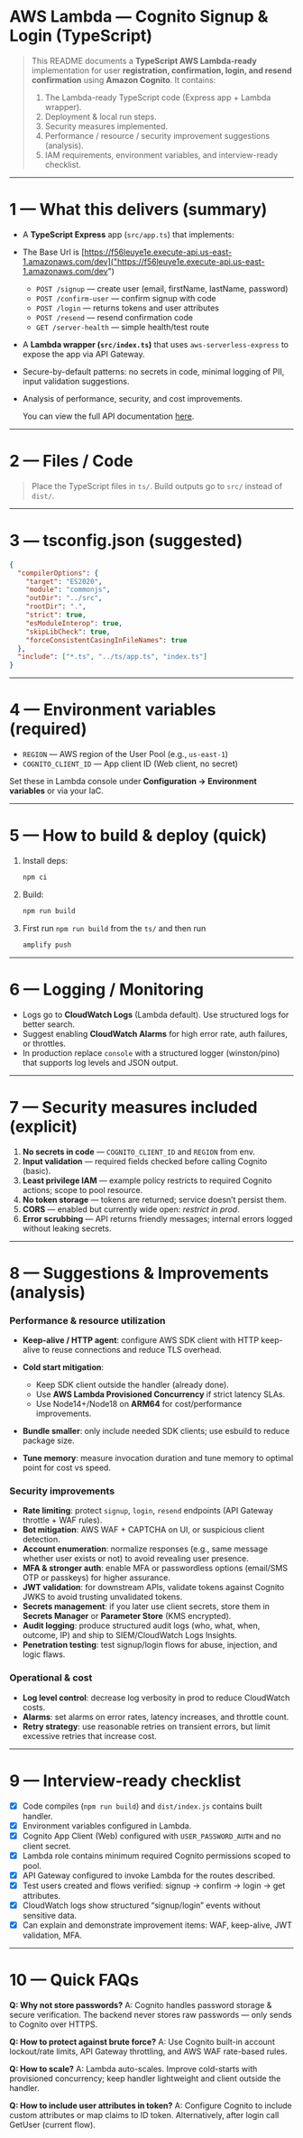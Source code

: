 # AWS Lambda — Cognito Signup & Login (TypeScript)

> This README documents a **TypeScript AWS Lambda-ready** implementation for user **registration, confirmation, login, and resend confirmation** using **Amazon Cognito**. It contains:
>
> 1. The Lambda-ready TypeScript code (Express app + Lambda wrapper).
> 2. Deployment & local run steps.
> 3. Security measures implemented.
> 4. Performance / resource / security improvement suggestions (analysis).
> 5. IAM requirements, environment variables, and interview-ready checklist.

---

# 1 — What this delivers (summary)

* A **TypeScript Express** app (`src/app.ts`) that implements:
* The Base Url is  [https://f56leuye1e.execute-api.us-east-1.amazonaws.com/dev]("https://f56leuye1e.execute-api.us-east-1.amazonaws.com/dev")
  * `POST /signup` — create user (email, firstName, lastName, password)
  * `POST /confirm-user` — confirm signup with code
  * `POST /login` — returns tokens and user attributes
  * `POST /resend` — resend confirmation code
  * `GET /server-health` — simple health/test route
* A **Lambda wrapper (`src/index.ts`)** that uses `aws-serverless-express` to expose the app via API Gateway.
* Secure-by-default patterns: no secrets in code, minimal logging of PII, input validation suggestions.
* Analysis of performance, security, and cost improvements.

   You can view the full API documentation [here](https://documenter.getpostman.com/view/15764037/2sB3HnLLFK).

---

# 2 — Files / Code

> Place the TypeScript files in `ts/`. Build outputs go to `src/` instead of `dist/`. 




---


# 3 — tsconfig.json (suggested)

```json
{
  "compilerOptions": {
    "target": "ES2020",
    "module": "commonjs",
    "outDir": "../src",
    "rootDir": ".",
    "strict": true,
    "esModuleInterop": true,
    "skipLibCheck": true,
    "forceConsistentCasingInFileNames": true
  },
  "include": ["*.ts", "../ts/app.ts", "index.ts"]
}
```


---

# 4 — Environment variables (required)

* `REGION` — AWS region of the User Pool (e.g., `us-east-1`)
* `COGNITO_CLIENT_ID` — App client ID (Web client, no secret)

Set these in Lambda console under **Configuration -> Environment variables** or via your IaC.

---

# 5 — How to build & deploy (quick)

1. Install deps:

   ```bash
   npm ci
   ```
2. Build:

   ```bash
   npm run build
   ```
3. First run `npm run build` from the `ts/` and then run 
   ```bash 
   amplify push
   ```

---

# 6 — Logging / Monitoring

* Logs go to **CloudWatch Logs** (Lambda default). Use structured logs for better search.
* Suggest enabling **CloudWatch Alarms** for high error rate, auth failures, or throttles.
* In production replace `console` with a structured logger (winston/pino) that supports log levels and JSON output.

---

# 7 — Security measures included (explicit)

1. **No secrets in code** — `COGNITO_CLIENT_ID` and `REGION` from env.
3. **Input validation** — required fields checked before calling Cognito (basic).
4. **Least privilege IAM** — example policy restricts to required Cognito actions; scope to pool resource.
5. **No token storage** — tokens are returned; service doesn’t persist them.
6. **CORS** — enabled but currently wide open: *restrict in prod*.
7. **Error scrubbing** — API returns friendly messages; internal errors logged without leaking secrets.

---

# 8 — Suggestions & Improvements (analysis)

### Performance & resource utilization

* **Keep-alive / HTTP agent**: configure AWS SDK client with HTTP keep-alive to reuse connections and reduce TLS overhead.
* **Cold start mitigation**:

  * Keep SDK client outside the handler (already done).
  * Use **AWS Lambda Provisioned Concurrency** if strict latency SLAs.
  * Use Node14+/Node18 on **ARM64** for cost/performance improvements.
* **Bundle smaller**: only include needed SDK clients; use esbuild to reduce package size.
* **Tune memory**: measure invocation duration and tune memory to optimal point for cost vs speed.

### Security improvements

* **Rate limiting**: protect `signup`, `login`, `resend` endpoints (API Gateway throttle + WAF rules).
* **Bot mitigation**: AWS WAF + CAPTCHA on UI, or suspicious client detection.
* **Account enumeration**: normalize responses (e.g., same message whether user exists or not) to avoid revealing user presence.
* **MFA & stronger auth**: enable MFA or passwordless options (email/SMS OTP or passkeys) for higher assurance.
* **JWT validation**: for downstream APIs, validate tokens against Cognito JWKS to avoid trusting unvalidated tokens.
* **Secrets management**: if you later use client secrets, store them in **Secrets Manager** or **Parameter Store** (KMS encrypted).
* **Audit logging**: produce structured audit logs (who, what, when, outcome, IP) and ship to SIEM/CloudWatch Logs Insights.
* **Penetration testing**: test signup/login flows for abuse, injection, and logic flaws.

### Operational & cost

* **Log level control**: decrease log verbosity in prod to reduce CloudWatch costs.
* **Alarms**: set alarms on error rates, latency increases, and throttle count.
* **Retry strategy**: use reasonable retries on transient errors, but limit excessive retries that increase cost.

---

# 9 — Interview-ready checklist

* [x] Code compiles (`npm run build`) and `dist/index.js` contains built handler.
* [x] Environment variables configured in Lambda.
* [x] Cognito App Client (Web) configured with `USER_PASSWORD_AUTH` and no client secret.
* [x] Lambda role contains minimum required Cognito permissions scoped to pool.
* [x] API Gateway configured to invoke Lambda for the routes described.
* [x] Test users created and flows verified: signup → confirm → login → get attributes.
* [x] CloudWatch logs show structured “signup/login” events without sensitive data.
* [x] Can explain and demonstrate improvement items: WAF, keep-alive, JWT validation, MFA.

---

# 10 — Quick FAQs

**Q: Why not store passwords?**
A: Cognito handles password storage & secure verification. The backend never stores raw passwords — only sends to Cognito over HTTPS.

**Q: How to protect against brute force?**
A: Use Cognito built-in account lockout/rate limits, API Gateway throttling, and AWS WAF rate-based rules.

**Q: How to scale?**
A: Lambda auto-scales. Improve cold-starts with provisioned concurrency; keep handler lightweight and client outside the handler.

**Q: How to include user attributes in token?**
A: Configure Cognito to include custom attributes or map claims to ID token. Alternatively, after login call GetUser (current flow).

